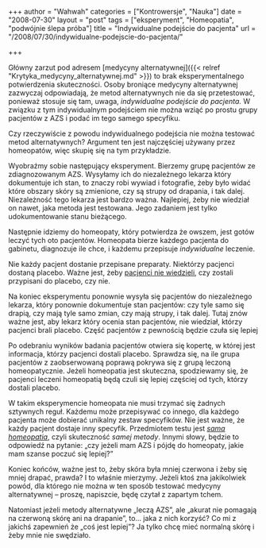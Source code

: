 +++
author = "Wahwah"
categories = ["Kontrowersje", "Nauka"]
date = "2008-07-30"
layout = "post"
tags = ["eksperyment", "Homeopatia", "podwójnie ślepa próba"]
title = "Indywidualne podejście do pacjenta"
url = "/2008/07/30/indywidualne-podejscie-do-pacjenta/"

+++

Główny zarzut pod adresem [medycyny alternatywnej]({{< relref "Krytyka_medycyny_alternatywnej.md" >}}) to brak eksperymentalnego potwierdzenia skuteczności. Osoby broniące medycyny alternatywnej zazwyczaj odpowiadają, że metod alternatywnych nie da się przetestować, ponieważ stosuje się tam, uwaga, _indywidualne podejście do pacjenta._ W związku z tym indywidualnym podejściem nie można wziąć po prostu grupy pacjentów z AZS i podać im tego samego specyfiku.

Czy rzeczywiście z powodu indywidualnego podejścia nie można testować metod alternatywnych? Argument ten jest najczęściej używany przez homeopatów, więc skupię się na tym przykładzie.

<!--more-->

Wyobraźmy sobie następujący eksperyment. Bierzemy grupę pacjentów ze zdiagnozowanym AZS. Wysyłamy ich do niezależnego lekarza który dokumentuje ich stan, to znaczy robi wywiad i fotografie, żeby było widać które obszary skóry są zmienione, czy są strupy od drapania, i tak dalej. Niezależność tego lekarza jest bardzo ważna. Najlepiej, żeby nie wiedział on nawet, jaka metoda jest testowana. Jego zadaniem jest tylko udokumentowanie stanu bieżącego.

Następnie idziemy do homeopaty, który potwierdza że owszem, jest gotów leczyć tych oto pacjentów. Homeopata bierze każdego pacjenta do gabinetu, diagnozuje ile chce, i każdemu przepisuje *indywidualne* leczenie.

Nie każdy pacjent dostanie przepisane preparaty. Niektórzy pacjenci dostaną placebo. Ważne jest, żeby [pacjenci nie wiedzieli][1], czy zostali przypisani do placebo, czy nie.

Na koniec eksperymentu ponownie wysyła się pacjentów do niezależnego lekarza, który ponownie dokumentuje stan pacjentów: czy tyle samo się drapią, czy mają tyle samo zmian, czy mają strupy, i tak dalej. Tutaj znów ważne jest, aby lekarz który ocenia stan pacjentów, nie wiedział, którzy pacjenci brali placebo. Część pacjentów z pewnością będzie czuła się lepiej

Po odebraniu wyników badania pacjentów otwiera się kopertę, w której jest informacja, którzy pacjenci dostali placebo. Sprawdza się, na ile grupa pacjentów z zaobserwowaną poprawą pokrywa się z grupą leczoną homeopatycznie. Jeżeli homeopatia jest skuteczna, spodziewamy się, że pacjenci leczeni homeopatią będą czuli się lepiej częściej od tych, którzy dostali placebo.

W takim eksperymencie homeopata nie musi trzymać się żadnych sztywnych reguł. Każdemu może przepisywać co innego, dla każdego pacjenta może dobierać unikalny zestaw specyfików. Nie jest ważne, że każdy pacjent dostaje inny specyfik. Przedmiotem testu jest [_sama homeopatia_][2], czyli skuteczność _samej metody_. Innymi słowy, będzie to odpowiedź na pytanie: „czy jeżeli mam AZS i pójdę do homeopaty, jakie mam szanse poczuć się lepiej?”

Koniec końców, ważne jest to, żeby skóra była mniej czerwona i żeby się mniej drapać, prawda? I to właśnie mierzymy. Jeżeli ktoś zna jakikolwiek powód, dla którego nie można w ten sposób testować medycyny alternatywnej &#8211; proszę, napiszcie, będę czytał z zapartym tchem.

Natomiast jeżeli metody alternatywne „leczą AZS”, ale „akurat nie pomagają na czerwoną skórę ani na drapanie”, to&#8230; jaka z nich korzyść? Co mi z jakichś zapewnień że „coś jest lepiej”? Ja tylko chcę mieć normalną skórę i żeby mnie nie swędziało.

 [1]: /2008/07/29/maly-czuje-sie-lepiej-prawda/
 [2]: /2007/11/23/koniec-homeopatii/
